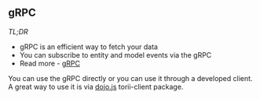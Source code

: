 ## gRPC

_TL;DR_

- gRPC is an efficient way to fetch your data
- You can subscribe to entity and model events via the gRPC
- Read more - [gRPC](https://grpc.io/docs/what-is-grpc/introduction/)

You can use the gRPC directly or you can use it through a developed client. A great way to use it is via [dojo.js](/client/sdk/js/dojojs.md) torii-client package.

